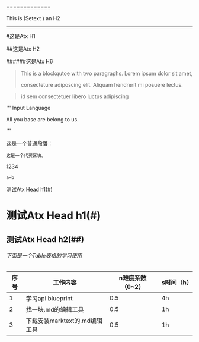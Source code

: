  ============= 

This is (Setext ) an H2 

---

#这是Atx H1

##这是Atx H2

######这是Atx H6

> This is a blockqutoe with two paragraphs. Lorem ipsum dolor sit amet,
> 
> consecteture adiposcing elit. Aliquam hendrerit mi posuere lectus.

>

> id sem consectetuer libero luctus adipiscing

''' Input Language

All you base are belong to us.

'''

这是一个普通段落：

    这是一个代买区块。

 ~~1234~~

`a=b`

测试Atx Head h1(#)

# 测试Atx Head h1(#)

## 测试Atx Head  h2(##)

###### 下面是一个Table表格的学习使用

| 序号  | 工作内容                 | n难度系数（0~2） | s时间（h） |
| --- | -------------------- | ---------- | ------ |
| 1   | 学习api blueprint      | 0.5        | 4h     |
| 2   | 找一块.md的编辑工具          | 0.5        | 1h     |
| 3   | 下载安装marktext的.md编辑工具 | 0.5        | 1h     |
